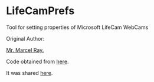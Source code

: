 # LifeCamPrefs
Tool for setting properties of Microsoft LifeCam WebCams

Original Author:

[Mr. Marcel Ray.](http://marcelray.com/)

Code obtained from [here](http://dev.marcelray.com/downloads/CameraPrefs_Source.zip).

It was shared [here](http://answers.microsoft.com/en-us/windows/forum/windows_7-hardware/is-it-possible-to-save-auto-focus-auto-color/e6b812e3-5e52-e011-8dfc-68b599b31bf5?auth=1).
